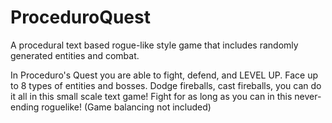 # ProceduroQuest
A procedural text based rogue-like style game that includes randomly generated entities and combat.

In Proceduro's Quest you are able to fight, defend, and LEVEL UP. Face up to 8 types of entities and bosses. Dodge fireballs, cast fireballs, you can do it all in this small scale 
text game! Fight for as long as you can in this never-ending roguelike! (Game balancing not included)
